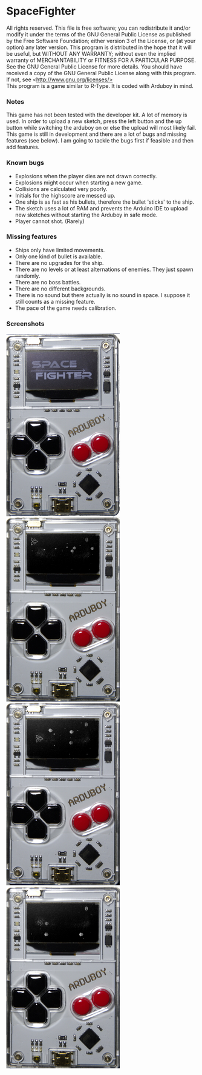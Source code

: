 # SpaceFighter
All rights reserved. This file is free software; you can redistribute it and/or modify it under the terms of the GNU General Public License as published by the Free Software Foundation; either version 3 of the License, or (at your option) any later version.  This program is distributed in the hope that it will be useful, but WITHOUT ANY WARRANTY; without even the implied warranty of MERCHANTABILITY or FITNESS FOR A PARTICULAR PURPOSE. See the GNU General Public License for more details. You should have received a copy of the GNU General Public License along with this program. If not, see &lt;http://www.gnu.org/licenses/>  
This program is a game similar to R-Type. It is coded with Arduboy in mind. 

### Notes
This game has not been tested with the developer kit. A lot of memory is used.
In order to upload a new sketch, press the left button and the up button while
switching the arduboy on or else the upload will most likely fail.
This game is still in development and there are a lot of bugs and missing features
(see below). I am going to tackle the bugs first if feasible and then add features.

### Known bugs
* Explosions when the player dies are not drawn correctly.
* Explosions might occur when starting a new game.
* Collisions are calculated very poorly.
* Initials for the highscore are messed up.
* One ship is as fast as his bullets, therefore the bullet 'sticks' to the ship.
* The sketch uses a lot of RAM and prevents the Arduino IDE to upload new sketches without starting the Arduboy in safe mode.
* Player cannot shot. (Rarely)

### Missing features
* Ships only have limited movements.
* Only one kind of bullet is available.
* There are no upgrades for the ship.
* There are no levels or at least alternations of enemies. They just spawn randomly.
* There are no boss battles.
* There are no different backgrounds.
* There is no sound but there actually is no sound in space. I suppose it still counts as a missing feature.
* The pace of the game needs calibration.

### Screenshots
![Title screen](docs/Title.JPG "Title screen")
![Screenshot 1](docs/Screen_1.JPG "Screenshot 1")
![Screenshot 2](docs/Screen_2.JPG "Screenshot 2")
![Screenshot 3](docs/Screen_3.JPG "Screenshot 3")
